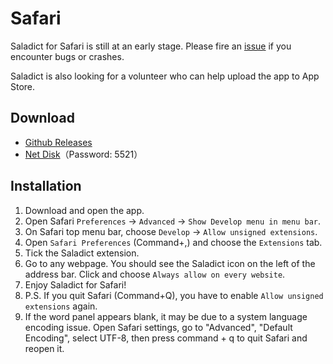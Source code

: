 # Safari

Saladict for Safari is still at an early stage. Please fire an [issue](https://github.com/crimx/ext-saladict/issues) if you encounter bugs or crashes.

Saladict is also looking for a volunteer who can help upload the app to App Store.

## Download

- [Github Releases](https://github.com/crimx/ext-saladict/releases)
- [Net Disk](https://url25.ctfile.com/d/24782725-37758132-32949f)（Password: 5521）

## Installation

1. Download and open the app.
2. Open Safari `Preferences` -> `Advanced` -> `Show Develop menu in menu bar`.
3. On Safari top menu bar, choose `Develop` -> `Allow unsigned extensions`.
4. Open `Safari Preferences` (Command+,) and choose the `Extensions` tab.
5. Tick the Saladict extension.
6. Go to any webpage. You should see the Saladict icon on the left of the address bar. Click and choose `Always allow on every website`.
7. Enjoy Saladict for Safari!
8. P.S. If you quit Safari (Command+Q), you have to enable `Allow unsigned extensions` again.
9. If the word panel appears blank, it may be due to a system language encoding issue. Open Safari settings, go to "Advanced", "Default Encoding", select UTF-8, then press command + q to quit Safari and reopen it.
